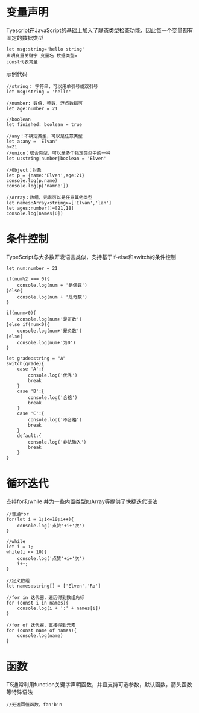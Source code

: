 # 变量声明
Tyescript在JavaScript的基础上加入了静态类型检查功能，因此每一个变量都有固定的数据类型
```TS
let msg:string='hello string'
声明变量关键字 变量名 数据类型=
const代表常量
```
示例代码
```TS
//string： 字符串，可以用单引号或双引号
let msg:string = 'hello'

//number: 数值，整数，浮点数都可
let age:number = 21

//boolean
let finished: boolean = true

//any：不确定类型，可以是任意类型
let a:any = 'Elvan'
a=21
//union：联合类型，可以是多个指定类型中的一种
let u:string|number|boolean = 'Elven'

//Object：对象
let p = {name:'Elven',age:21}
console.log(p.name)
console.log(p['namne'])

//Array：数组，元素可以是任意其他类型
let names:Array<string>=['Elvan','lan']
let ages:number[]=[21,18]
console.log(names[0])
```



# 条件控制

TypeScript与大多数开发语言类似，支持基于if-else和switch的条件控制
```TS
let num:number = 21

if(num%2 === 0){
	console.log(num + '是偶数')
}else{
	console.log(num + '是奇数')
}

if(nunm>0){
	console.log(num+'是正数')
}else if(num<0){
	console.log(num+'是负数')
}else{
	console.log(num+'为0')
}
```

```TS
let grade:string = "A"
switch(grade){
	case 'A':{
		console.log('优秀')
		break
	}
	case 'B':{
		console.log('合格')
		break
	}
	case 'C':{
		console.log('不合格')
		break
	}
	default:{
		console.log('非法输入')
		break
	}
}
```


# 循环迭代
支持for和while
并为一些内置类型如Array等提供了快捷迭代语法
```TS
//普通for
for(let i = 1;i<=10;i++){
	console.log('点赞'+i+'次')
}

//while
let i = 1;
while(i <= 10){
	console.log('点赞'+i+'次')
	i++;
}
```

```TS
//定义数组
let names:string[] = ['Elven','Ro']

//for in 迭代器，遍历得到数组角标
for (const i in names){
	console.log(i + ':' + names[i])
}

//for of 迭代器，直接得到元素
for (const name of names){
	console.log(name)
}
```
# 函数
TS通常利用function关键字声明函数，并且支持可选参数，默认函数，箭头函数等特殊语法

```TS
//无返回值函数，fan'b'n
```